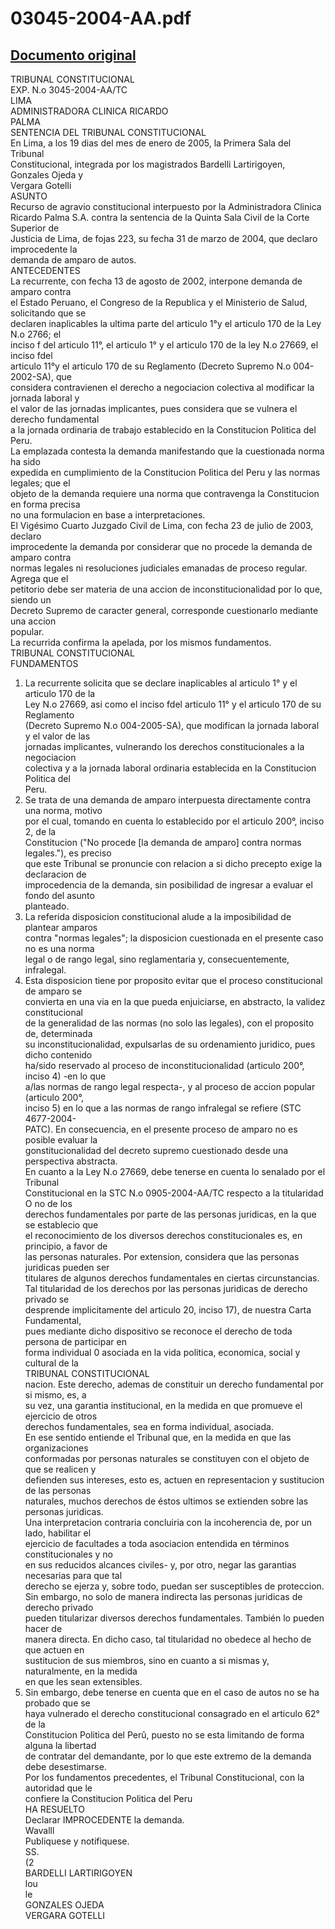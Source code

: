 
03045-2004-AA.pdf
=================
  
[Documento original](https://tc.gob.pe/jurisprudencia/2006/03045-2004-AA.pdf)  
---  
TRIBUNAL CONSTITUCIONAL  
EXP. N.o 3045-2004-AA/TC  
LIMA  
ADMINISTRADORA CLINICA RICARDO  
PALMA  
SENTENCIA DEL TRIBUNAL CONSTITUCIONAL  
En Lima, a los 19 dias del mes de enero de 2005, la Primera Sala del Tribunal  
Constitucional, integrada por los magistrados Bardelli Lartirigoyen, Gonzales Ojeda y  
Vergara Gotelli  
ASUNTO  
Recurso de agravio constitucional interpuesto por la Administradora Clinica  
Ricardo Palma S.A. contra la sentencia de la Quinta Sala Civil de la Corte Superior de  
Justicia de Lima, de fojas 223, su fecha 31 de marzo de 2004, que declaro improcedente la  
demanda de amparo de autos.  
ANTECEDENTES  
La recurrente, con fecha 13 de agosto de 2002, interpone demanda de amparo contra  
el Estado Peruano, el Congreso de la Republica y el Ministerio de Salud, solicitando que se  
declaren inaplicables la ultima parte del articulo 1°y el articulo 170 de la Ley N.o 2766; el  
inciso f del articulo 11°, el articulo 1° y el articulo 170 de la ley N.o 27669, el inciso fdel  
articulo 11°y el articulo 170 de su Reglamento (Decreto Supremo N.o 004-2002-SA), que  
considera contravienen el derecho a negociacion colectiva al modificar la jornada laboral y  
el valor de las jornadas implicantes, pues considera que se vulnera el derecho fundamental  
a la jornada ordinaria de trabajo establecido en la Constitucion Politica del Peru.  
La emplazada contesta la demanda manifestando que la cuestionada norma ha sido  
expedida en cumplimiento de la Constitucion Politica del Peru y las normas legales; que el  
objeto de la demanda requiere una norma que contravenga la Constitucion en forma precisa  
no una formulacion en base a interpretaciones.  
El Vigésimo Cuarto Juzgado Civil de Lima, con fecha 23 de julio de 2003, declaro  
improcedente la demanda por considerar que no procede la demanda de amparo contra  
normas legales ni resoluciones judiciales emanadas de proceso regular. Agrega que el  
petitorio debe ser materia de una accion de inconstitucionalidad por lo que, siendo un  
Decreto Supremo de caracter general, corresponde cuestionarlo mediante una accion  
popular.  
La recurrida confirma la apelada, por los mismos fundamentos.  
TRIBUNAL CONSTITUCIONAL  
FUNDAMENTOS  
1. La recurrente solicita que se declare inaplicables al articulo 1° y el articulo 170 de la  
Ley N.o 27669, asi como el inciso fdel articulo 11° y el articulo 170 de su Reglamento  
(Decreto Supremo N.o 004-2005-SA), que modifican la jornada laboral y el valor de las  
jornadas implicantes, vulnerando los derechos constitucionales a la negociacion  
colectiva y a la jornada laboral ordinaria establecida en la Constitucion Politica del  
Peru.  
2. Se trata de una demanda de amparo interpuesta directamente contra una norma, motivo  
por el cual, tomando en cuenta lo establecido por el articulo 200°, inciso 2, de la  
Constitucion ("No procede [la demanda de amparo] contra normas legales."), es preciso  
que este Tribunal se pronuncie con relacion a si dicho precepto exige la declaracion de  
improcedencia de la demanda, sin posibilidad de ingresar a evaluar el fondo del asunto  
planteado.  
3. La referida disposicion constitucional alude a la imposibilidad de plantear amparos  
contra "normas legales"; la disposicion cuestionada en el presente caso no es una norma  
legal o de rango legal, sino reglamentaria y, consecuentemente, infralegal.  
4. Esta disposicion tiene por proposito evitar que el proceso constitucional de amparo se  
convierta en una via en la que pueda enjuiciarse, en abstracto, la validez constitucional  
de la generalidad de las normas (no solo las legales), con el proposito de, determinada  
su inconstitucionalidad, expulsarlas de su ordenamiento juridico, pues dicho contenido  
ha/sido reservado al proceso de inconstitucionalidad (articulo 200°, inciso 4) -en lo que  
a/las normas de rango legal respecta-, y al proceso de accion popular (articulo 200°,  
inciso 5) en lo que a las normas de rango infralegal se refiere (STC 4677-2004-  
PATC). En consecuencia, en el presente proceso de amparo no es posible evaluar la  
gonstitucionalidad del decreto supremo cuestionado desde una perspectiva abstracta.  
En cuanto a la Ley N.o 27669, debe tenerse en cuenta lo senalado por el Tribunal  
Constitucional en la STC N.o 0905-2004-AA/TC respecto a la titularidad O no de los  
derechos fundamentales por parte de las personas juridicas, en la que se establecio que  
el reconocimiento de los diversos derechos constitucionales es, en principio, a favor de  
las personas naturales. Por extension, considera que las personas juridicas pueden ser  
titulares de algunos derechos fundamentales en ciertas circunstancias.  
Tal titularidad de los derechos por las personas juridicas de derecho privado se  
desprende implicitamente del articulo 20, inciso 17), de nuestra Carta Fundamental,  
pues mediante dicho dispositivo se reconoce el derecho de toda persona de participar en  
forma individual 0 asociada en la vida politica, economica, social y cultural de la  
TRIBUNAL CONSTITUCIONAL  
nacion. Este derecho, ademas de constituir un derecho fundamental por si mismo, es, a  
su vez, una garantia institucional, en la medida en que promueve el ejercicio de otros  
derechos fundamentales, sea en forma individual, asociada.  
En ese sentido entiende el Tribunal que, en la medida en que las organizaciones  
conformadas por personas naturales se constituyen con el objeto de que se realicen y  
defienden sus intereses, esto es, actuen en representacion y sustitucion de las personas  
naturales, muchos derechos de éstos ultimos se extienden sobre las personas juridicas.  
Una interpretacion contraria concluiria con la incoherencia de, por un lado, habilitar el  
ejercicio de facultades a toda asociacion entendida en términos constitucionales y no  
en sus reducidos alcances civiles- y, por otro, negar las garantias necesarias para que tal  
derecho se ejerza y, sobre todo, puedan ser susceptibles de proteccion.  
Sin embargo, no solo de manera indirecta las personas juridicas de derecho privado  
pueden titularizar diversos derechos fundamentales. También lo pueden hacer de  
manera directa. En dicho caso, tal titularidad no obedece al hecho de que actuen en  
sustitucion de sus miembros, sino en cuanto a si mismas y, naturalmente, en la medida  
en que les sean extensibles.  
6. Sin embargo, debe tenerse en cuenta que en el caso de autos no se ha probado que se  
haya vulnerado el derecho constitucional consagrado en el articulo 62° de la  
Constitucion Politica del Perû, puesto no se esta limitando de forma alguna la libertad  
de contratar del demandante, por lo que este extremo de la demanda debe desestimarse.  
Por los fundamentos precedentes, el Tribunal Constitucional, con la autoridad que le  
confiere la Constitucion Politica del Peru  
HA RESUELTO  
Declarar IMPROCEDENTE la demanda.  
Wavalll  
Publiquese y notifiquese.  
SS.  
(2  
BARDELLI LARTIRIGOYEN  
lou  
le  
GONZALES OJEDA  
VERGARA GOTELLI